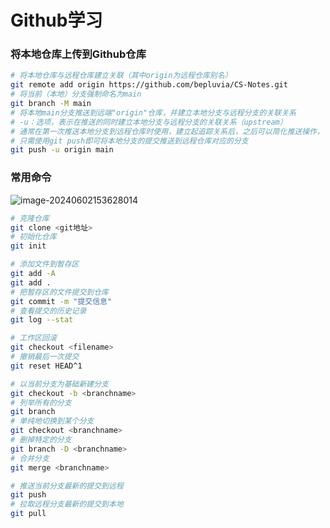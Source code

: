 # Github学习

### 将本地仓库上传到Github仓库

```bash
# 将本地仓库与远程仓库建立关联（其中origin为远程仓库别名）
git remote add origin https://github.com/bepluvia/CS-Notes.git
# 将当前（本地）分支强制命名为main
git branch -M main
# 将本地main分支推送到远端"origin"仓库，并建立本地分支与远程分支的关联关系
# -u：选项，表示在推送的同时建立本地分支与远程分支的关联关系（upstream）
# 通常在第一次推送本地分支到远程仓库时使用，建立起追踪关系后，之后可以简化推送操作，
# 只需使用git push即可将本地分支的提交推送到远程仓库对应的分支
git push -u origin main
```



### 常用命令

![image-20240602153628014](C:\Users\Pluvia\AppData\Roaming\Typora\typora-user-images\image-20240602153628014.png)

```bash
# 克隆仓库
git clone <git地址>
# 初始化仓库
git init 

# 添加文件到暂存区
git add -A
git add .
# 把暂存区的文件提交到仓库
git commit -m "提交信息"
# 查看提交的历史记录
git log --stat

# 工作区回滚
git checkout <filename>
# 撤销最后一次提交
git reset HEAD^1

# 以当前分支为基础新建分支
git checkout -b <branchname>
# 列举所有的分支
git branch
# 单纯地切换到某个分支
git checkout <branchname>
# 删掉特定的分支
git branch -D <branchname>
# 合并分支
git merge <branchname>

# 推送当前分支最新的提交到远程
git push
# 拉取远程分支最新的提交到本地
git pull
```

